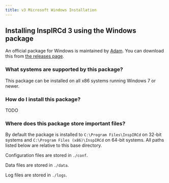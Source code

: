 ```yaml
---
title: v3 Microsoft Windows Installation
---
```


## Installing InspIRCd 3 using the Windows package

An official package for Windows is maintained by [Adam](https://github.com/Adam-). You can download this from [the releases page](https://github.com/inspircd/inspircd/releases/latest).

### What systems are supported by this package?

This package can be installed on all x86 systems running Windows 7 or newer.

### How do I install this package?

TODO

### Where does this package store important files?

By default the package is installed to `C:\Program Files\InspIRCd` on 32-bit systems and `C:\Program Files (x86)\InspIRCd` on 64-bit systems. All paths listed below are relative to this base directory.

Configuration files are stored in `./conf`.

Data files are stored in `./data`.

Log files are stored in `./logs`.
